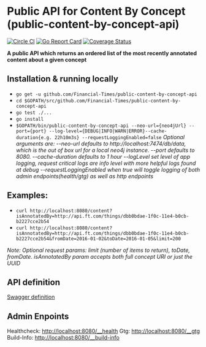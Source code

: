 # Public API for Content By Concept (public-content-by-concept-api)

[![Circle CI](https://circleci.com/gh/Financial-Times/public-content-by-concept-api.svg?style=shield)](https://circleci.com/gh/Financial-Times/public-content-by-concept-api)
[![Go Report Card](https://goreportcard.com/badge/github.com/Financial-Times/public-content-by-concept-api)](https://goreportcard.com/report/github.com/Financial-Times/public-content-by-concept-api)
[![Coverage Status](https://coveralls.io/repos/github/Financial-Times/public-content-by-concept-api/badge.svg)](https://coveralls.io/github/Financial-Times/public-content-by-concept-api)

__A public API which returns an ordered list of the most recently annotated content about a given concept__


## Installation & running locally
* `go get -u github.com/Financial-Times/public-content-by-concept-api`
* `cd $GOPATH/src/github.com/Financial-Times/public-content-by-concept-api`
* `go test ./...`
* `go install`
* `$GOPATH/bin/public-content-by-concept-api --neo-url={neo4jUrl} --port={port} --log-level={DEBUG|INFO|WARN|ERROR}--cache-duration{e.g. 22h10m3s} --requestLoggingEnabled=false`
_Optional arguments are:
--neo-url defaults to http://localhost:7474/db/data, which is the out of box url for a local neo4j instance.
--port defaults to 8080.
--cache-duration defaults to 1 hour
--logLevel set level of app logging, request critical logs are info level with more helpful logs found at debug
--requestLoggingEnabled when true will toggle logging of both admin endpoints(health/gtg) as well as http endpoints_

## Examples: 
* `curl http://localhost:8080/content?isAnnotatedBy=http://api.ft.com/things/dbb0bdae-1f0c-11e4-b0cb-b2227cce2b54 `
* `curl http://localhost:8080/content?isAnnotatedBy=http://api.ft.com/things/dbb0bdae-1f0c-11e4-b0cb-b2227cce2b54&fromDate=2016-01-02&toDate=2016-01-05&limit=200`

*Note: Optional request params: limit (number of items to return), toDate, fromDate. isAnnotatedBy param accepts both full concept URI or just the UUID*

## API definition
[Swagger definition](./api/api.yml)

## Admin Enpoints
Healthcheck: [http://localhost:8080/__health](http://localhost:8080/__health)
Gtg: [http://localhost:8080/__gtg](http://localhost:8080/__gtg)
Build-Info: [http://localhost:8080/__build-info](http://localhost:8080/__build-info)
